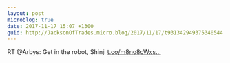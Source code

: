 ```yaml
---
layout: post
microblog: true
date: 2017-11-17 15:07 +1300
guid: http://JacksonOfTrades.micro.blog/2017/11/17/t931342949375340544.html
---
```

RT @Arbys: Get in the robot, Shinji [t.co/m8no8cWxs...](https://t.co/m8no8cWxsE)
